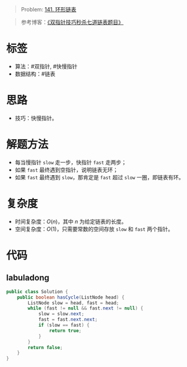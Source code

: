 <!--
 * @Auther: zth
 * @Date: 2024-03-04 10:51:47
 * @LastEditTime: 2024-03-04 16:03:21
 * @Description:
-->

> Problem: [141. 环形链表](https://leetcode.cn/problems/linked-list-cycle/)

> 参考博客：[《双指针技巧秒杀七道链表题目》](https://labuladong.online/algo/essential-technique/linked-list-skills-summary/#合并-k-个有序链表)

# 标签

- 算法：#双指针, #快慢指针
- 数据结构：#链表

# 思路

- 技巧：快慢指针。

# 解题方法

- 每当慢指针 `slow` 走一步，快指针 `fast` 走两步；
- 如果 `fast` 最终遇到空指针，说明链表无环；
- 如果 `fast` 最终遇到 `slow`，那肯定是 `fast` 超过 `slow` 一圈，即链表有环。

# 复杂度

- 时间复杂度：$O(n)$，其中 $n$ 为给定链表的长度。
- 空间复杂度：$O(1)$，只需要常数的空间存放 `slow` 和 `fast` 两个指针。

# 代码

## labuladong

```Java
public class Solution {
    public boolean hasCycle(ListNode head) {
        ListNode slow = head, fast = head;
        while (fast != null && fast.next != null) {
            slow = slow.next;
            fast = fast.next.next;
            if (slow == fast) {
                return true;
            }
        }
        return false;
    }
}
```
